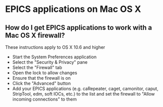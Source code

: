 # EPICS applications on Mac OS X

## How do I get EPICS applications to work with a Mac OS X firewall?

These instructions apply to OS X 10.6 and higher

- Start the System Preferences application
- Select the "Security & Privacy" pane
- Select the "Firewall" tab
- Open the lock to allow changes
- Ensure that the firewall is on
- Click the "Advanced" button
- Add your EPICS applications (e.g. caRepeater, caget, camonitor, caput, StripTool, edm, soft IOCs, etc.) to the list and set the firewall to "Allow incoming connections" to them
